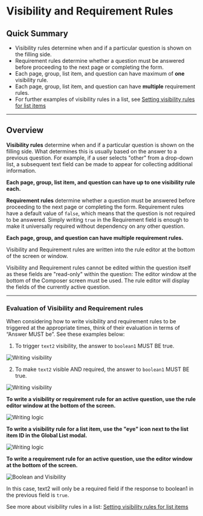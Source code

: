 # Visibility and Requirement Rules

## Quick Summary

* Visibility rules determine when and if a particular question is shown on the filling side.
* Requirement rules determine whether a question must be answered before proceeding to the next page or completing the form.
* Each page, group, list item, and question can have maximum of **one** visibility rule.
* Each page, group, list item, and question can have **multiple** requirement rules.
* For further examples of visibility rules in a list, see [Setting visibility rules for list items](/001_advanced_operations/000_lists/list-visibility)

---

## Overview

**Visibility rules** determine when and if a particular question is shown on the filling side. What determines this is usually based on the answer to a previous question.  For example, if a user selects "other" from a drop-down list, a subsequent text field can be made to appear for collecting additional information.

**Each page, group, list item, and question can have up to one visibility rule each.**

**Requirement rules** determine whether a question must be answered before proceeding to the next page or completing the form.  Requirement rules have a default value of `false`, which means that the question is not required to be answered.  Simply writing `true` in the Requirement field is enough to make it universally required without dependency on any other question.

**Each page, group, and question can have multiple requirement rules.**

Visibility and Requirement rules are written into the rule editor at the bottom of the screen or window.

Visibility and Requirement rules cannot be edited within the question itself as these fields are "read-only" within the question: The editor window at the bottom of the Composer screen must be used.  The rule editor will display the fields of the currently active question.

---

### Evaluation of Visibility and Requirement rules

When considering how to write visibility and requirement rules to be triggered at the appropriate times, think of their evaluation in terms of “Answer MUST be”.  See these examples below:

1. To trigger `text2` visibility, the answer to `boolean1` MUST BE true.

![Writing visibility](logic/visibility-rule1.png)

2. To make `text2` visible AND required, the answer to `boolean1` MUST BE true.

![Writing visibility](logic/visibility-rule2.png)

**To write a visibility or requirement rule for an active question, use the rule editor window at the bottom of the screen.**

![Writing logic](logic/writing-logic1.png)

**To write a visibility rule for a list item, use the "eye" icon next to the list item ID in the Global List modal.**

![Writing logic](logic/list-visibility1.png)

**To write a requirement rule for an active question, use the editor window at the bottom of the screen.**

![Boolean and Visibility](logic/required-rule1.png)

In this case, text2 will only be a required field if the response to boolean1 in the previous field is `true`. 

See more about visibility rules in a list: [Setting visibility rules for list items](001_advanced_operations/000_lists/list-visibility)
